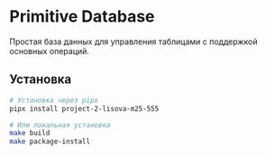 # Primitive Database

Простая база данных для управления таблицами с поддержкой основных операций.

## Установка

```bash
# Установка через pipx
pipx install project-2-lisova-m25-555

# Или локальная установка
make build
make package-install